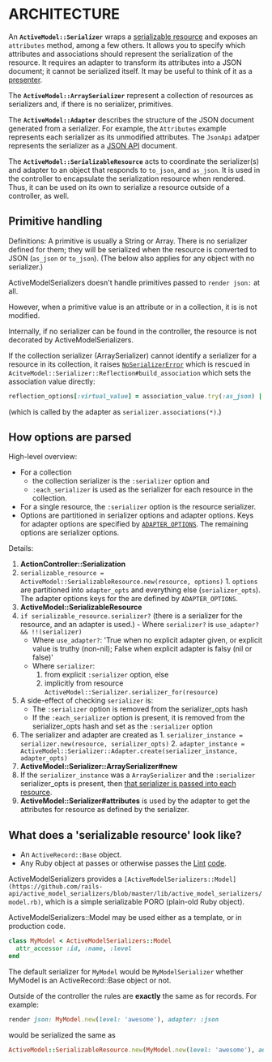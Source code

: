 # ARCHITECTURE

An **`ActiveModel::Serializer`** wraps a [serializable resource](https://github.com/rails/rails/blob/4-2-stable/activemodel/lib/active_model/serialization.rb)
and exposes an `attributes` method, among a few others.
It allows you to specify which attributes and associations should represent the serialization of the resource.
It requires an adapter to transform its attributes into a JSON document; it cannot be serialized itself.
It may be useful to think of it as a
[presenter](http://blog.steveklabnik.com/posts/2011-09-09-better-ruby-presenters).

The **`ActiveModel::ArraySerializer`** represent a collection of resources as serializers
and, if there is no serializer, primitives.

The **`ActiveModel::Adapter`** describes the structure of the JSON document generated from a
serializer. For example, the `Attributes` example represents each serializer as its
unmodified attributes.  The `JsonApi` adatper represents the serializer as a [JSON
API](jsonapi.org/) document.

The **`ActiveModel::SerializableResource`** acts to coordinate the serializer(s) and adapter
to an object that responds to `to_json`, and `as_json`.  It is used in the controller to
encapsulate the serialization resource when rendered. Thus, it can be used on its own
to serialize a resource outside of a controller, as well.

## Primitive handling

Definitions: A primitive is usually a String or Array. There is no serializer
defined for them; they will be serialized when the resource is converted to JSON (`as_json` or
`to_json`).  (The below also applies for any object with no serializer.)

ActiveModelSerializers doesn't handle primitives passed to `render json:` at all.

However, when a primitive value is an attribute or in a collection,
it is is not modified.

Internally, if no serializer can be found in the controller, the resource is not decorated by
ActiveModelSerializers.

If the collection serializer (ArraySerializer) cannot
identify a serializer for a resource in its collection, it raises [`NoSerializerError`](https://github.com/rails-api/active_model_serializers/issues/1191#issuecomment-142327128)
which is rescued in `AcitveModel::Serializer::Reflection#build_association` which sets
the association value directly:

```ruby
reflection_options[:virtual_value] = association_value.try(:as_json) || association_value
```

(which is called by the adapter as `serializer.associations(*)`.)

## How options are parsed

High-level overview:

- For a collection
  - the collection serializer is the `:serializer` option and
  - `:each_serializer` is used as the serializer for each resource in the collection.
- For a single resource, the `:serializer` option is the resource serializer.
- Options are partitioned in serializer options and adapter options.  Keys for adapter options are specified by
    [`ADAPTER_OPTIONS`](https://github.com/rails-api/active_model_serializers/blob/master/lib/active_model/serializable_resource.rb#L4).
    The remaining options are serializer options.

Details:

1. **ActionController::Serialization**
  1. `serializable_resource = ActiveModel::SerializableResource.new(resource, options)`
    1. `options` are partitioned into `adapter_opts` and everything else (`serializer_opts`).
      The adapter options keys for the are defined by `ADAPTER_OPTIONS`.
1. **ActiveModel::SerializableResource**
  1. `if serializable_resource.serializer?` (there is a serializer for the resource, and an adapter is used.)
    - Where `serializer?` is `use_adapter? && !!(serializer)`
      - Where `use_adapter?`: 'True when no explicit adapter given, or explicit value is truthy (non-nil);
        False when explicit adapter is falsy (nil or false)'
      - Where `serializer`:
        1. from explicit `:serializer` option, else
        2. implicitly from resource `ActiveModel::Serializer.serializer_for(resource)`
  1. A side-effect of checking `serializer` is:
     - The `:serializer` option is removed from the serializer_opts hash
     - If the `:each_serializer` option is present, it is removed from the serializer_opts hash and set as the `:serializer` option
  1. The serializer and adapter are created as
    1. `serializer_instance = serializer.new(resource, serializer_opts)`
    2. `adapter_instance = ActiveModel::Serializer::Adapter.create(serializer_instance, adapter_opts)`
1. **ActiveModel::Serializer::ArraySerializer#new**
  1. If the `serializer_instance` was a `ArraySerializer` and the `:serializer` serializer_opts
    is present, then [that serializer is passed into each resource](https://github.com/rails-api/active_model_serializers/blob/a54d237e2828fe6bab1ea5dfe6360d4ecc8214cd/lib/active_model/serializer/array_serializer.rb#L14-L16).
1. **ActiveModel::Serializer#attributes** is used by the adapter to get the attributes for
  resource as defined by the serializer.

## What does a 'serializable resource' look like?

- An `ActiveRecord::Base` object.
- Any Ruby object at passes or otherwise passes the
  [Lint](http://www.rubydoc.info/github/rails-api/active_model_serializers/ActiveModel/Serializer/Lint/Tests)
  [code](https://github.com/rails-api/active_model_serializers/blob/master/lib/active_model/serializer/lint.rb).

ActiveModelSerializers provides a
`[ActiveModelSerializers::Model](https://github.com/rails-api/active_model_serializers/blob/master/lib/active_model_serializers/model.rb)`,
which is a simple serializable PORO (plain-old Ruby object).

ActiveModelSerializers::Model may be used either as a template, or in production code.

```ruby
class MyModel < ActiveModelSerializers::Model
  attr_accessor :id, :name, :level
end
```

The default serializer for `MyModel` would be `MyModelSerializer` whether MyModel is an
ActiveRecord::Base object or not.

Outside of the controller the rules are **exactly** the same as for records. For example:

```ruby
render json: MyModel.new(level: 'awesome'), adapter: :json
```

would be serialized the same as

```ruby
ActiveModel::SerializableResource.new(MyModel.new(level: 'awesome'), adapter: :json).as_json
```
